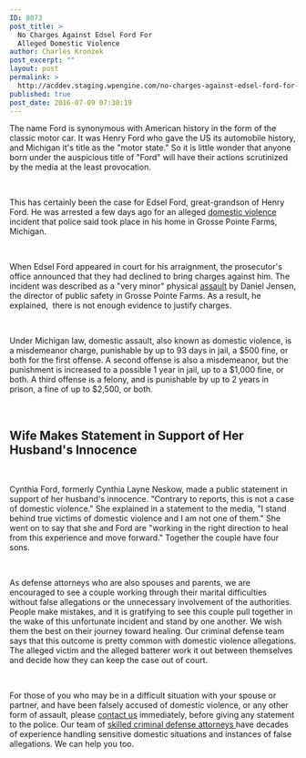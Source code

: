 ```yaml
---
ID: 8073
post_title: >
  No Charges Against Edsel Ford For
  Alleged Domestic Violence
author: Charles Kronzek
post_excerpt: ""
layout: post
permalink: >
  http://acddev.staging.wpengine.com/no-charges-against-edsel-ford-for-alleged-domestic-violence.html
published: true
post_date: 2016-07-09 07:30:19
---
```

<span style="font-weight: 400;">The name Ford is synonymous with American history in the form of the classic motor car. It was Henry Ford who gave the US its automobile history, and Michigan it's title as the "motor state." So it is little wonder that anyone born under the auspicious title of "Ford" will have their actions scrutinized by the media at the least provocation.</span>

&nbsp;

<span style="font-weight: 400;">This has certainly been the case for Edsel Ford, great-grandson of Henry Ford. He was arrested a few days ago for an alleged </span><a href="http://acddev.staging.wpengine.com/domestic-assault.html" target="_blank"><span style="font-weight: 400;">domestic violence</span></a><span style="font-weight: 400;"> incident that police said took place in his home in Grosse Pointe Farms, Michigan.</span>

&nbsp;

<span style="font-weight: 400;">When Edsel Ford appeared in court for his arraignment, the prosecutor's office announced that they had declined to bring charges against him. The incident was described as a "very minor" physical </span><a href="http://acddev.staging.wpengine.com/assault-charges.html" target="_blank"><span style="font-weight: 400;">assault</span></a><span style="font-weight: 400;"> by Daniel Jensen, the director of public safety in Grosse Pointe Farms. As a result, he explained,  there is not enough evidence to justify charges.</span>

&nbsp;

<span style="font-weight: 400;">Under Michigan law, domestic assault, also known as domestic violence, is a misdemeanor charge, punishable by up to 93 days in jail, a $500 fine, or both for the first offense. A second offense is also a misdemeanor, but the punishment is increased to a possible 1 year in jail, up to a $1,000 fine, or both. A third offense is a felony, and is punishable by up to 2 years in prison, a fine of up to $2,500, or both.</span>

&nbsp;
<h2>Wife Makes Statement in Support of Her Husband's Innocence</h2>
&nbsp;

<span style="font-weight: 400;">Cynthia Ford, formerly Cynthia Layne Neskow, made a public statement in support of her husband's innocence. "Contrary to reports, this is not a case of domestic violence." She explained in a statement to the media, "I stand behind true victims of domestic violence and I am not one of them." She went on to say that she and Ford are "working in the right direction to heal from this experience and move forward." Together the couple have four sons.</span>

&nbsp;

<span style="font-weight: 400;">As defense attorneys who are also spouses and parents, we are encouraged to see a couple working through their marital difficulties without false allegations or the unnecessary involvement of the authorities. People make mistakes, and it is gratifying to see this couple pull together in the wake of this unfortunate incident and stand by one another. We wish them the best on their journey toward healing. Our criminal defense team says that this outcome is pretty common with domestic violence allegations. The alleged victim and the alleged batterer work it out between themselves and decide how they can keep the case out of court. </span>

&nbsp;

<span style="font-weight: 400;">For those of you who may be in a difficult situation with your spouse or partner, and have been falsely accused of domestic violence, or any other form of assault, please </span><a href="http://acddev.staging.wpengine.com/contact-us.html" target="_blank"><span style="font-weight: 400;">contact us</span></a><span style="font-weight: 400;"> immediately, before giving any statement to the police. Our team of </span><a href="http://acddev.staging.wpengine.com/trial-attorneys.html" target="_blank"><span style="font-weight: 400;">skilled criminal defense attorneys </span></a><span style="font-weight: 400;">have decades of experience handling sensitive domestic situations and instances of false allegations. We can help you too.</span>